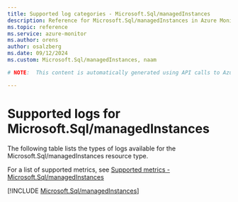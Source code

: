 ```yaml
---
title: Supported log categories - Microsoft.Sql/managedInstances
description: Reference for Microsoft.Sql/managedInstances in Azure Monitor Logs.
ms.topic: reference
ms.service: azure-monitor
ms.author: orens
author: osalzberg
ms.date: 09/12/2024
ms.custom: Microsoft.Sql/managedInstances, naam

# NOTE:  This content is automatically generated using API calls to Azure. Any edits made on these files will be overwritten in the next run of the script. 

---
```





# Supported logs for Microsoft.Sql/managedInstances  
The following table lists the types of logs available for the Microsoft.Sql/managedInstances resource type.
  
  
  
For a list of supported metrics, see [Supported metrics - Microsoft.Sql/managedInstances](../supported-metrics/microsoft-sql-managedinstances-metrics.md)  
  

  
[!INCLUDE [Microsoft.Sql/managedInstances](~/reusable-content/ce-skilling/azure/includes/azure-monitor/reference/logs/microsoft-sql-managedinstances-logs-include.md)]  
  

